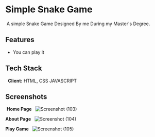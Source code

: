 # Simple Snake Game
​
A simple Snake Game Designed By me During my Master's Degree.
​
## Features
- You can play it
​
## Tech Stack
​
​
**Client:** HTML, CSS JAVASCRIPT
​
## Screenshots
​
**Home Page**
​​
​​
![Screenshot (103)](https://user-images.githubusercontent.com/55477611/222063182-0a2f60e0-e74e-4516-ab49-81b504a9345c.png)
​

**About Page**
​​
​​
![Screenshot (104)](https://user-images.githubusercontent.com/55477611/222063239-e492821e-6d30-4724-9eaf-ef4062de897b.png)
​​

**Play Game**
​​
​​
![Screenshot (105)](https://user-images.githubusercontent.com/55477611/222063296-c8f67247-5f5b-4726-af95-99d3ff6e2d8d.png)
